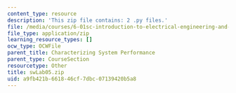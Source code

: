 ```yaml
---
content_type: resource
description: 'This zip file contains: 2 .py files.'
file: /media/courses/6-01sc-introduction-to-electrical-engineering-and-computer-science-i-spring-2011/a9fb421b661846cf7dbc07139420b5a8_swLab05.zip
file_type: application/zip
learning_resource_types: []
ocw_type: OCWFile
parent_title: Characterizing System Performance
parent_type: CourseSection
resourcetype: Other
title: swLab05.zip
uid: a9fb421b-6618-46cf-7dbc-07139420b5a8
---
```

